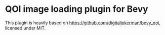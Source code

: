 # QOI image loading plugin for Bevy

This plugin is heavily based on <https://github.com/digitaljokerman/bevy_qoi>, licensed under MIT.